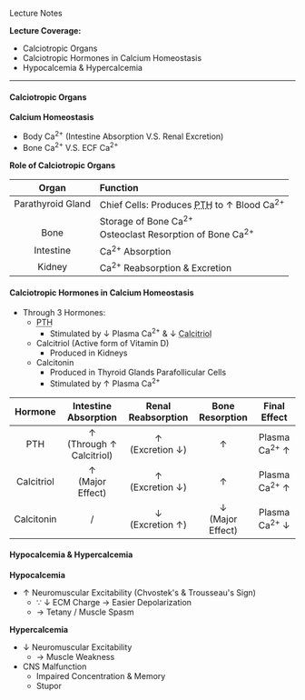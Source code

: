 Lecture Notes

**Lecture Coverage:**
- Calciotropic Organs
- Calciotropic Hormones in Calcium Homeostasis
- Hypocalcemia & Hypercalcemia

---
#### **Calciotropic Organs**
**Calcium Homeostasis**
- Body Ca<sup>2+</sup> (Intestine Absorption V.S. Renal Excretion)
- Bone Ca<sup>2+</sup> V.S. ECF Ca<sup>2+</sup>

**Role of Calciotropic Organs**

|       Organ       | Function                                                                                      |
| :---------------: | :-------------------------------------------------------------------------------------------- |
| Parathyroid Gland | Chief Cells: Produces <abbr Title="Parathyroid Hormone">PTH</abbr> to ↑ Blood Ca<sup>2+</sup> |
|     <br>Bone      | Storage of Bone Ca<sup>2+</sup><br>Osteoclast Resorption of Bone Ca<sup>2+</sup>              |
|     Intestine     | Ca<sup>2+</sup> Absorption                                                                    |
|      Kidney       | Ca<sup>2+</sup> Reabsorption & Excretion                                                      |


#### **Calciotropic Hormones in Calcium Homeostasis**
- Through 3 Hormones:
	- <abbr Title="Parathyroid Hormone">PTH</abbr>
		- Stimulated by ↓ Plasma Ca<sup>2+</sup> & ↓ <abbr Title="Negative Feedback">Calcitriol</abbr>
	- Calcitriol (Active form of Vitamin D)
		- Produced in Kidneys
	- Calcitonin
		- Produced in Thyroid Glands Parafollicular Cells
		- Stimulated by ↑ Plasma Ca<sup>2+</sup>

|  Hormone   |     Intestine Absorption     | Renal Reabsorption  |   Bone Resorption   |       Final Effect       |
| :--------: | :--------------------------: | :-----------------: | :-----------------: | :----------------------: |
|    PTH     | ↑ <br>(Through ↑ Calcitriol) | ↑ <br>(Excretion ↓) |          ↑          | Plasma Ca<sup>2+</sup> ↑ |
| Calcitriol |     ↑<br>(Major Effect)      | ↑<br>(Excretion ↓)  |          ↑          | Plasma Ca<sup>2+</sup> ↑ |
| Calcitonin |              /               | ↓<br>(Excretion ↑)  | ↓<br>(Major Effect) | Plasma Ca<sup>2+</sup> ↓ |


#### **Hypocalcemia & Hypercalcemia**
**Hypocalcemia**
- ↑ Neuromuscular Excitability (Chvostek's & Trousseau's Sign)
	- ∵ ↓ ECM Charge → Easier Depolarization
	- → Tetany / Muscle Spasm

**Hypercalcemia**
- ↓ Neuromuscular Excitability
	- → Muscle Weakness
- CNS Malfunction
	- Impaired Concentration & Memory
	- Stupor